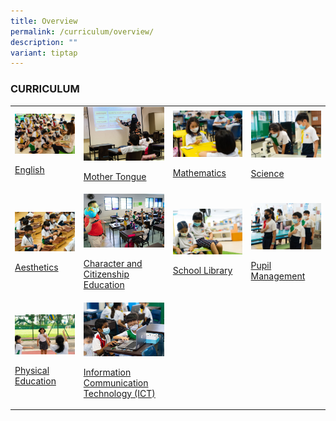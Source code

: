 ```yaml
---
title: Overview
permalink: /curriculum/overview/
description: ""
variant: tiptap
---
```

<h3>CURRICULUM</h3>
<table style="minWidth: 100px">
<colgroup>
<col>
<col>
<col>
<col>
</colgroup>
<tbody>
<tr>
<td rowspan="1" colspan="1">
<div class="isomer-image-wrapper">
<img style="width: 100%" height="auto" width="100%" src="/images/DSC00220.jpg">
</div>
<p><a href="/curriculum/english" rel="noopener noreferrer nofollow" target="_blank">English</a>
</p>
</td>
<td rowspan="1" colspan="1">
<div class="isomer-image-wrapper">
<img style="width: 100%" height="auto" width="100%" src="/images/DSC00304.jpg">
</div>
<p><a href="/curriculum/Mother-Tongue/overview" rel="noopener noreferrer nofollow" target="_blank">Mother Tongue</a>
</p>
</td>
<td rowspan="1" colspan="1">
<div class="isomer-image-wrapper">
<img style="width: 100%" height="auto" width="100%" src="/images/DSC00138.jpg">
</div>
<p><a href="/curriculum/mathematics" rel="noopener noreferrer nofollow" target="_blank">Mathematics</a>
</p>
</td>
<td rowspan="1" colspan="1">
<div class="isomer-image-wrapper">
<img style="width: 100%" height="auto" width="100%" src="/images/DSC00567.jpg">
</div>
<p><a href="/curriculum/science" rel="noopener noreferrer nofollow" target="_blank">Science</a>
</p>
</td>
</tr>
<tr>
<td rowspan="1" colspan="1">
<div class="isomer-image-wrapper">
<img style="width: 100%" height="auto" width="100%" src="/images/DSC00693.jpg">
</div>
<p><a href="/curriculum/aesthetics" rel="noopener noreferrer nofollow" target="_blank">Aesthetics</a>
</p>
</td>
<td rowspan="1" colspan="1">
<div class="isomer-image-wrapper">
<img style="width: 100%" height="auto" width="100%" src="/images/DSB09868.jpg">
</div>
<p><a href="/curriculum/CCE/overview" rel="noopener noreferrer nofollow" target="_blank">Character and Citizenship Education</a>
</p>
</td>
<td rowspan="1" colspan="1">
<div class="isomer-image-wrapper">
<img style="width: 100%" height="auto" width="100%" src="/images/DSC00372.jpg">
</div>
<p><a href="/curriculum/School-Library/overview" rel="noopener noreferrer nofollow" target="_blank">School Library</a>
</p>
</td>
<td rowspan="1" colspan="1">
<div class="isomer-image-wrapper">
<img style="width: 100%" height="auto" width="100%" src="/images/DSC00299.jpg">
</div>
<p><a href="/curriculum/pupil-management/overview" rel="noopener noreferrer nofollow" target="_blank">Pupil Management</a>
</p>
</td>
</tr>
<tr>
<td rowspan="1" colspan="1">
<div class="isomer-image-wrapper">
<img style="width: 100%" height="auto" width="100%" src="/images/DSC00541.jpg">
</div>
<p><a href="/curriculum/physical-education" rel="noopener noreferrer nofollow" target="_blank">Physical Education</a>
</p>
</td>
<td rowspan="1" colspan="1">
<div class="isomer-image-wrapper">
<img style="width: 100%" height="auto" width="100%" src="/images/DSC09565.jpg">
</div>
<p><a href="/curriculum/ict/overview" rel="noopener noreferrer nofollow" target="_blank">Information Communication Technology (ICT)</a>
</p>
</td>
<td rowspan="1" colspan="1">
<p></p>
</td>
<td rowspan="1" colspan="1">
<p></p>
</td>
</tr>
</tbody>
</table>
<p></p>